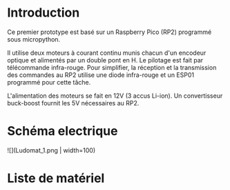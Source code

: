 # Introduction

Ce premier prototype est basé sur un Raspberry Pico (RP2) programmé sous micropython.

Il utilise deux moteurs à courant continu munis chacun d'un encodeur optique et alimentés par un double pont en H. Le pilotage est fait par télécommande infra-rouge. Pour simplifier, la réception et la transmission des commandes au RP2 utilise une diode infra-rouge et un ESP01 programmé pour cette tâche.

L'alimentation des moteurs se fait en 12V (3 accus Li-ion). Un convertisseur buck-boost fournit les 5V nécessaires au RP2.

# Schéma electrique
![](Ludomat_1.png | width=100)

# Liste de matériel

